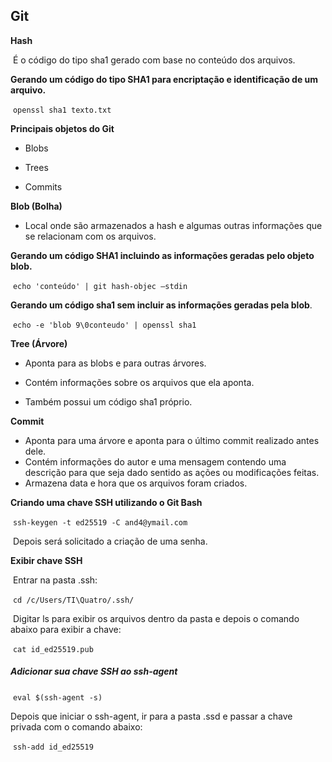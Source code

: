 ## Git

**Hash**

​	É o código do tipo sha1 gerado com base no conteúdo dos arquivos.

**Gerando um código do tipo SHA1 para encriptação e identificação de um arquivo.**

​	``openssl sha1 texto.txt``



**Principais objetos do Git**

- Blobs

- Trees

- Commits



**Blob (Bolha)**

- Local onde são armazenados a hash e algumas outras informações que se relacionam com os arquivos.

**Gerando um código SHA1 incluindo as informações geradas pelo objeto blob.**

​	`` echo 'conteúdo' | git hash-objec –stdin ``

**Gerando um código sha1 sem incluir as informações geradas pela blob**.

​	``echo -e 'blob 9\0conteudo' | openssl sha1``



**Tree  (Árvore)**

- Aponta para as blobs e para outras árvores.

- Contém informações sobre os arquivos que ela aponta.

- Também possui um código sha1 próprio.



**Commit**

- Aponta para uma árvore e aponta para o último commit realizado antes dele.
- Contém informações do autor e uma mensagem contendo uma descrição para que seja dado sentido as ações ou modificações feitas.
- Armazena data e hora que os arquivos foram criados.



**Criando uma chave SSH utilizando o Git Bash**

​	``ssh-keygen -t ed25519 -C and4@ymail.com``

​	Depois será solicitado a criação de uma senha.

**Exibir chave SSH**

​	Entrar na pasta .ssh:	

​	``cd /c/Users/TI\Quatro/.ssh/``

​	Digitar ls para exibir os arquivos dentro da pasta e depois o comando abaixo para exibir a chave:

​	``cat id_ed25519.pub``

##### Adicionar sua chave SSH ao ssh-agent

​	``eval $(ssh-agent -s)``

Depois que iniciar o ssh-agent, ir para a pasta .ssd e passar a chave privada com o comando abaixo:

​	``ssh-add id_ed25519``